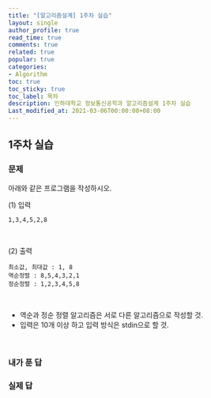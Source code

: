 ```yaml
---
title: "[알고리즘설계] 1주차 실습"
layout: single
author_profile: true
read_time: true
comments: true
related: true
popular: true
categories:
- Algorithm
toc: true
toc_sticky: true
toc_label: 목차
description: 인하대학교 정보통신공학과 알고리즘설계 1주차 실습
Last_modified_at: 2021-03-06T00:00:00+08:00
---
```


## 1주차 실습

### 문제
아래와 같은 프로그램을 작성하시오.<br>

(1) 입력
```
1,3,4,5,2,8
```

<br>

(2) 출력
```
최소값, 최대값 : 1, 8
역순정렬 : 8,5,4,3,2,1
정순정렬 : 1,2,3,4,5,8
```

<br>

* 역순과 정순 정렬 알고리즘은 서로 다른 알고리즘으로 작성할 것.
* 입력은 10개 이상 하고 입력 방식은 stdin으로 할 것.

<br>

### 내가 푼 답



### 실제 답